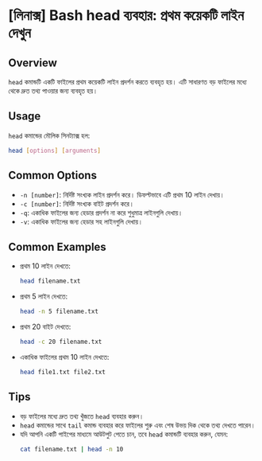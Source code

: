 # [লিনাক্স] Bash head ব্যবহার: প্রথম কয়েকটি লাইন দেখুন

## Overview
`head` কমান্ডটি একটি ফাইলের প্রথম কয়েকটি লাইন প্রদর্শন করতে ব্যবহৃত হয়। এটি সাধারণত বড় ফাইলের মধ্যে থেকে দ্রুত তথ্য পাওয়ার জন্য ব্যবহৃত হয়।

## Usage
`head` কমান্ডের মৌলিক সিনট্যাক্স হল:

```bash
head [options] [arguments]
```

## Common Options
- `-n [number]`: নির্দিষ্ট সংখ্যক লাইন প্রদর্শন করে। ডিফল্টভাবে এটি প্রথম 10 লাইন দেখায়।
- `-c [number]`: নির্দিষ্ট সংখ্যক বাইট প্রদর্শন করে।
- `-q`: একাধিক ফাইলের জন্য হেডার প্রদর্শন না করে শুধুমাত্র লাইনগুলি দেখায়।
- `-v`: একাধিক ফাইলের জন্য হেডার সহ লাইনগুলি দেখায়।

## Common Examples
- প্রথম 10 লাইন দেখতে:
  ```bash
  head filename.txt
  ```

- প্রথম 5 লাইন দেখতে:
  ```bash
  head -n 5 filename.txt
  ```

- প্রথম 20 বাইট দেখতে:
  ```bash
  head -c 20 filename.txt
  ```

- একাধিক ফাইলের প্রথম 10 লাইন দেখতে:
  ```bash
  head file1.txt file2.txt
  ```

## Tips
- বড় ফাইলের মধ্যে দ্রুত তথ্য খুঁজতে `head` ব্যবহার করুন।
- `head` কমান্ডের সাথে `tail` কমান্ড ব্যবহার করে ফাইলের শুরু এবং শেষ উভয় দিক থেকে তথ্য দেখতে পারেন।
- যদি আপনি একটি পাইপের মাধ্যমে আউটপুট পেতে চান, তবে `head` কমান্ডটি ব্যবহার করুন, যেমন:
  ```bash
  cat filename.txt | head -n 10
  ```